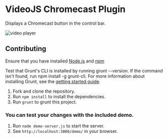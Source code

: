 # VideoJS Chromecast Plugin
Displays a Chromecast button in the control bar.

![video player](https://raw.githubusercontent.com/kim-company/videojs-chromecast/pg-update-readme/screenshots/chromecast-player.jpg)

## Contributing
Ensure that you have installed [Node.js](http://www.nodejs.org) and [npm](http://www.npmjs.org/)

Test that Grunt's CLI is installed by running grunt --version. If the command isn't found, run npm install -g grunt-cli. For more information about installing Grunt, see the [getting started guide](http://gruntjs.com/getting-started).

1. Fork and clone the repository.
2. Run `npm install` to install the dependencies.
3. Run `grunt` to grunt this project.

### You can test your changes with the included demo.

1. Run `node demo-server.js` to start the server.
2. See `http://localhost:3000/demo/` in your browser.
